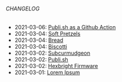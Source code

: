 ###### CHANGELOG
- 2021-03-06: [Publi.sh as a Github Action](/journal/20210306-publish-as-a-github-action.html)
- 2021-03-04: [Soft Pretzels](/recipes/soft-pretzels.html)
- 2021-03-04: [Bread](/recipes/bread.html)
- 2021-03-04: [Biscotti](/recipes/biscotti.html)
- 2021-03-02: [Subcurmudgeon](https://www.github.com/subcurmudgeon/subcurmudgeon.github.io)
- 2021-03-02: [Publi.sh](https://www.github.com/subcurmudgeon/publi.sh)
- 2021-03-02: [Hexbright Firmware](https://www.github.com/subcurmudgeon/hexbright-firmware)
- 2021-03-01: [Lorem Ipsum](/journal/20210301-lorem-ipsum.html)
